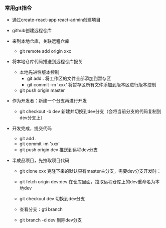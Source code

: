 ### 常用git指令

- 通过create-react-app  react-admin创建项目
- github创建远程仓库
- 来到本地仓库，关联远程仓库
  - git remote add origin xxx
- 将本地仓库代码推送到远程仓库报关
  - 本地先进性版本控制
    - git add . 将工作区的文件全部添加到暂存区
    - git commit -m 'xxx' 将暂存区所有文件添加到版本区进行版本控制
  - git push origin master
  
- 作为开发者：新建一个分支再进行开发
  - git checkout -b dev  新建并切换到dev分支（会将当前分支的代码复制到dev分支上）
- 开发完成，提交代码
  - git add .
  - git commit -m 'xxx'
  - git push origin dev  推送到远程dev分支
  
- 半成品项目，先拉取项目代码
  - git clone xxx     克隆下来的默认只有master主分支，需要dev分支开发时：
  - git fetch origin dev:dev  在仓库里面，拉取远程仓库上的dev重命名为本地dev
  
  - git checkout dev  切换到dev分支
  - 查看分支：gti branch
  - git branch -d dev 删除dev分支
 

